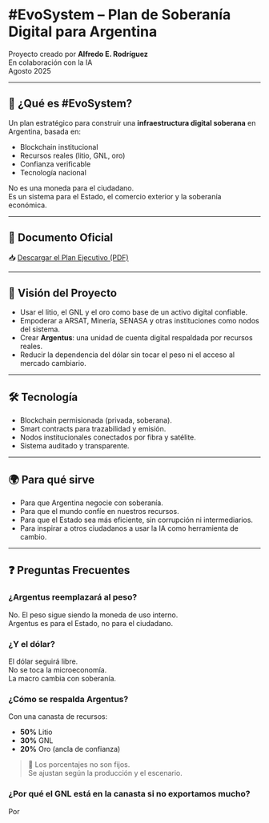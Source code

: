 
# #EvoSystem – Plan de Soberanía Digital para Argentina

Proyecto creado por **Alfredo E. Rodríguez**  
En colaboración con la IA  
Agosto 2025

---

## 🎯 ¿Qué es #EvoSystem?

Un plan estratégico para construir una **infraestructura digital soberana** en Argentina, basada en:

- Blockchain institucional
- Recursos reales (litio, GNL, oro)
- Confianza verificable
- Tecnología nacional

No es una moneda para el ciudadano.  
Es un sistema para el Estado, el comercio exterior y la soberanía económica.

---

## 📄 Documento Oficial

📥 [Descargar el Plan Ejecutivo (PDF)](Plan_EvoSystem.pdf)

---

## 🧭 Visión del Proyecto

- Usar el litio, el GNL y el oro como base de un activo digital confiable.
- Empoderar a ARSAT, Minería, SENASA y otras instituciones como nodos del sistema.
- Crear **Argentus**: una unidad de cuenta digital respaldada por recursos reales.
- Reducir la dependencia del dólar sin tocar el peso ni el acceso al mercado cambiario.

---

## 🛠️ Tecnología

- Blockchain permisionada (privada, soberana).
- Smart contracts para trazabilidad y emisión.
- Nodos institucionales conectados por fibra y satélite.
- Sistema auditado y transparente.

---

## 🌍 Para qué sirve

- Para que Argentina negocie con soberanía.
- Para que el mundo confíe en nuestros recursos.
- Para que el Estado sea más eficiente, sin corrupción ni intermediarios.
- Para inspirar a otros ciudadanos a usar la IA como herramienta de cambio.

---

## ❓ Preguntas Frecuentes

### ¿Argentus reemplazará al peso?

No. El peso sigue siendo la moneda de uso interno.  
Argentus es para el Estado, no para el ciudadano.

### ¿Y el dólar?

El dólar seguirá libre.  
No se toca la microeconomía.  
La macro cambia con soberanía.

### ¿Cómo se respalda Argentus?

Con una canasta de recursos:
- **50%** Litio
- **30%** GNL
- **20%** Oro (ancla de confianza)

> 🔁 Los porcentajes no son fijos.  
> Se ajustan según la producción y el escenario.

### ¿Por qué el GNL está en la canasta si no exportamos mucho?

Por
